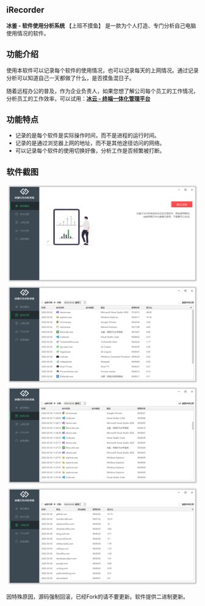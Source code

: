 ## iRecorder

**冰鉴 - 软件使用分析系统** 【上班不摸鱼】 是一款为个人打造、专门分析自己电脑使用情况的软件。

## 功能介绍

使用本软件可以记录每个软件的使用情况，也可以记录每天的上网情况。通过记录分析可以知道自己一天都做了什么，是否摸鱼混日子。

随着远程办公的普及，作为企业负责人，如果您想了解公司每个员工的工作情况，分析员工的工作效率，可以试用：**[冰云 - 终端一体化管理平台](https://imonitorsdk.com/icms)**

## 功能特点

- 记录的是每个软件是实际操作时间，而不是进程的运行时间。
- 记录的是通过浏览器上网的地址，而不是其他途径访问的网络。
- 可以记录每个软件的使用切换好像，分析工作是否频繁被打断。

## 软件截图
![](./doc/main.png)
![](./doc/soft.png)
![](./doc/soft_detail.png)
![](./doc/url.png)

因特殊原因，源码强制回滚，已经Fork的请不要更新。软件提供二进制更新。
